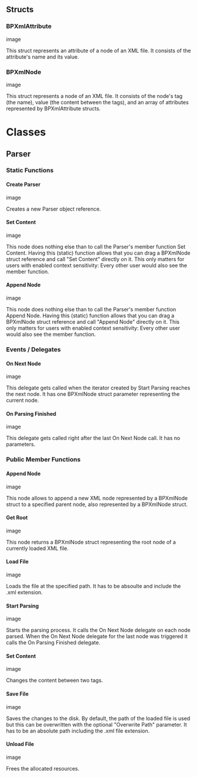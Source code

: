 ## Structs

### BPXmlAttribute

image

This struct represents an attribute of a node of an XML file. It consists of the attribute's name and its value.

### BPXmlNode

image

This struct represents a node of an XML file. It consists of the node's tag (the name), value (the content between the tags), and an array of attributes represented by BPXmlAttribute structs.

# Classes

## Parser

### Static Functions

#### Create Parser

image

Creates a new Parser object reference.

#### Set Content

image

This node does nothing else than to call the Parser's member function Set Content. Having this (static) function allows that you can drag a BPXmlNode struct reference and call "Set Content" directly on it. This only matters for users with enabled context sensitivity: Every other user would also see the member function.

#### Append Node

image

This node does nothing else than to call the Parser's member function Append Node. Having this (static) function allows that you can drag a BPXmlNode struct reference and call "Append Node" directly on it. This only matters for users with enabled context sensitivity: Every other user would also see the member function.

### Events / Delegates

#### On Next Node

image

This delegate gets called when the iterator created by Start Parsing reaches the next node. It has one BPXmlNode struct parameter representing the current node.
#### On Parsing Finished

image

This delegate gets called right after the last On Next Node call. It has no parameters.

### Public Member Functions
#### Append Node

image

This node allows to append a new XML node represented by a BPXmlNode struct to a specified parent node, also represented by a BPXmlNode struct.
#### Get Root

image

This node returns a BPXmlNode struct representing the root node of a currently loaded XML file.
#### Load File

image

Loads the file at the specified path. It has to be absoulte and include the .xml extension.
#### Start Parsing

image

Starts the parsing process. It calls the On Next Node delegate on each node parsed. When the On Next Node delegate for the last node was triggered it calls the On Parsing Finished delegate.
#### Set Content

image

Changes the content between two tags.
#### Save File

image

Saves the changes to the disk. By default, the path of the loaded file is used but this can be overwritten with the optional "Overwrite Path" parameter. It has to be an absolute path including the .xml file extension.
#### Unload File

image

Frees the allocated resources.